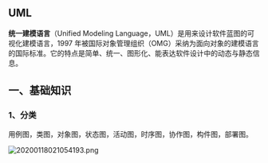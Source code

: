 ## UML
**统一建模语言**（Unified Modeling Language，UML）是用来设计软件蓝图的可视化建模语言，1997 年被国际对象管理组织（OMG）采纳为面向对象的建模语言的国际标准。它的特点是简单、统一、图形化、能表达软件设计中的动态与静态信息。

## 一、基础知识
### 1、分类
用例图，类图，对象图，状态图，活动图，时序图，协作图，构件图，部署图。

![20200118021054193.png](https://pic.imgdb.cn/item/62b959721d64b07066d37f84.png)